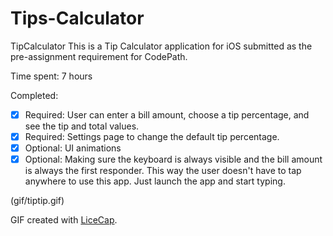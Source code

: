 # Tips-Calculator

TipCalculator
This is a Tip Calculator application for iOS submitted as the pre-assignment requirement for CodePath.

Time spent: 7 hours

Completed:

* [x] Required: User can enter a bill amount, choose a tip percentage, and see the tip and total values.
* [x] Required: Settings page to change the default tip percentage.
* [x] Optional: UI animations
* [x] Optional: Making sure the keyboard is always visible and the bill amount is always the first responder. This way the user doesn't have to tap anywhere to use this app. Just launch the app and start typing.

(gif/tiptip.gif)

GIF created with [LiceCap](http://www.cockos.com/licecap/).



